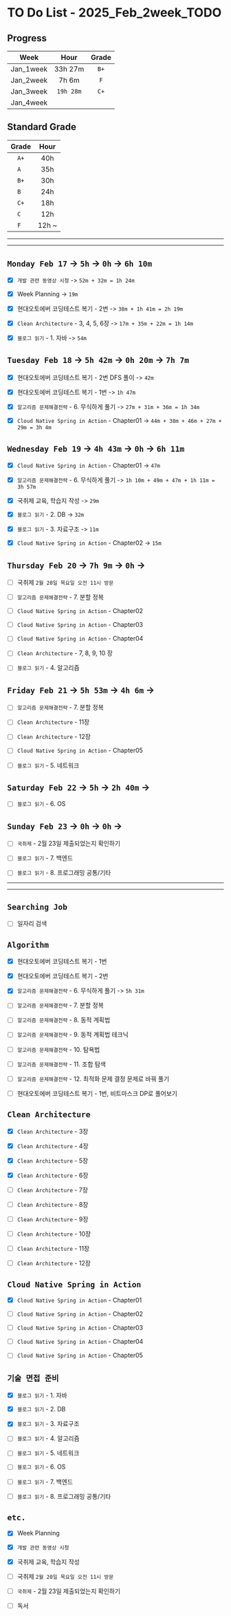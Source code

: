 # TO Do List - 2025_Feb_2week_TODO

## Progress
| Week | Hour | Grade |
|:---:|:---:|:---:|
|Jan_1week|33h 27m|`B+`|
|Jan_2week|7h 6m|`F`|
|Jan_3week|`19h 28m`|`C+`|
|Jan_4week|||


## Standard Grade
| Grade | Hour |
|:---:|:---:|
|`A+`|40h|
|`A `|35h|
|`B+`|30h|
|`B `|24h|
|`C+`|18h|
|`C `|12h|
|`F `|12h ~|


---
---

## `Monday Feb 17` -> `5h` -> `0h` -> `6h 10m`
- [x] `개발 관련 동영상 시청` -> `52m + 32m = 1h 24m`
- [x] Week Planning -> `19m`
- [x] 현대오토에버 코딩테스트 복기 - 2번 -> `38m + 1h 41m = 2h 19m`
- [x] `Clean Architecture` - 3, 4, 5, 6장 -> `17m + 35m + 22m = 1h 14m`
- [x] `블로그 읽기` - 1. 자바 -> `54m`


## `Tuesday Feb 18` -> `5h 42m` -> `0h 20m` -> `7h 7m`
- [x] 현대오토에버 코딩테스트 복기 - 2번 DFS 풀이 -> `42m`
- [x] 현대오토에버 코딩테스트 복기 - 1번 -> `1h 47m`
- [x] `알고리즘 문제해결전략` - 6. 무식하게 풀기 -> `27m + 31m + 36m = 1h 34m`
- [x] `Cloud Native Spring in Action` - Chapter01 -> `44m + 38m + 46m + 27m + 29m = 3h 4m`


## `Wednesday Feb 19` ->  `4h 43m` -> `0h` -> `6h 11m`
- [x] `Cloud Native Spring in Action` - Chapter01 -> `47m`
- [x] `알고리즘 문제해결전략` - 6. 무식하게 풀기 -> `1h 10m + 49m + 47m + 1h 11m = 3h 57m`
- [x] 국취제 교육, 학습지 작성 -> `29m`
- [x] `블로그 읽기` - 2. DB -> `32m`
- [x] `블로그 읽기` - 3. 자료구조 -> `11m`
- [x] `Cloud Native Spring in Action` - Chapter02 -> `15m`

 
## `Thursday Feb 20` -> `7h 9m` -> `0h` ->
- [ ] 국취제 `2월 20일 목요일 오전 11시 방문`
- [ ] `알고리즘 문제해결전략` - 7. 분할 정복
- [ ] `Cloud Native Spring in Action` - Chapter02
- [ ] `Cloud Native Spring in Action` - Chapter03
- [ ] `Cloud Native Spring in Action` - Chapter04
- [ ] `Clean Architecture` - 7, 8, 9, 10 장
- [ ] `블로그 읽기` - 4. 알고리즘


## `Friday Feb 21` -> `5h 53m` -> `4h 6m` ->
- [ ] `알고리즘 문제해결전략` - 7. 분할 정복
- [ ] `Clean Architecture` - 11장
- [ ] `Clean Architecture` - 12장
- [ ] `Cloud Native Spring in Action` - Chapter05
- [ ] `블로그 읽기` - 5. 네트워크


## `Saturday Feb 22` -> `5h` -> `2h 40m` ->
- [ ] `블로그 읽기` - 6. OS


## `Sunday Feb 23` -> `0h` -> `0h` ->
- [ ] `국취제` - 2월 23일 제출되었는지 확인하기 
- [ ] `블로그 읽기` - 7. 백엔드
- [ ] `블로그 읽기` - 8. 프로그래밍 공통/기타



---
---
## `Searching Job`
- [ ] 일자리 검색


## `Algorithm`
- [x] 현대오토에버 코딩테스트 복기 - 1번
- [x] 현대오토에버 코딩테스트 복기 - 2번
- [x] `알고리즘 문제해결전략` - 6. 무식하게 풀기 -> `5h 31m`
- [ ] `알고리즘 문제해결전략` - 7. 분할 정복

- [ ] `알고리즘 문제해결전략` - 8. 동적 계획법
- [ ] `알고리즘 문제해결전략` - 9. 동적 계획법 테크닉
- [ ] `알고리즘 문제해결전략` - 10. 탐욕법
- [ ] `알고리즘 문제해결전략` - 11. 조합 탐색
- [ ] `알고리즘 문제해결전략` - 12. 최적화 문제 결정 문제로 바꿔 풀기
- [ ] 현대오토에버 코딩테스트 복기 - 1번, 비트마스크 DP로 풀어보기


## `Clean Architecture`
- [x] `Clean Architecture` - 3장
- [x] `Clean Architecture` - 4장
- [x] `Clean Architecture` - 5장
- [x] `Clean Architecture` - 6장
- [ ] `Clean Architecture` - 7장
- [ ] `Clean Architecture` - 8장
- [ ] `Clean Architecture` - 9장
- [ ] `Clean Architecture` - 10장
- [ ] `Clean Architecture` - 11장
- [ ] `Clean Architecture` - 12장


## `Cloud Native Spring in Action`
- [x] `Cloud Native Spring in Action` - Chapter01
- [ ] `Cloud Native Spring in Action` - Chapter02
- [ ] `Cloud Native Spring in Action` - Chapter03
- [ ] `Cloud Native Spring in Action` - Chapter04
- [ ] `Cloud Native Spring in Action` - Chapter05


## `기술 면접 준비`
- [x] `블로그 읽기` - 1. 자바
- [x] `블로그 읽기` - 2. DB
- [x] `블로그 읽기` - 3. 자료구조
- [ ] `블로그 읽기` - 4. 알고리즘
- [ ] `블로그 읽기` - 5. 네트워크
- [ ] `블로그 읽기` - 6. OS
- [ ] `블로그 읽기` - 7. 백엔드
- [ ] `블로그 읽기` - 8. 프로그래밍 공통/기타


## `etc.`
- [x] Week Planning
- [x] `개발 관련 동영상 시청`
- [x] 국취제 교육, 학습지 작성
- [ ] 국취제 `2월 20일 목요일 오전 11시 방문`
- [ ] `국취제` - 2월 23일 제출되었는지 확인하기 
- [ ] 독서 



<!-- ## `Spring`
- [ ] `Cloud Native Spring In Action` -->


<!-- 
## `Java`
## `OPIc`
## `토익` 
-->





